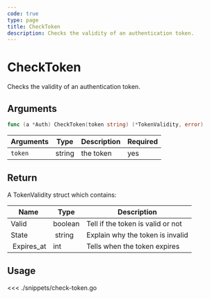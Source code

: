 ```yaml
---
code: true
type: page
title: CheckToken
description: Checks the validity of an authentication token.
---
```


# CheckToken

Checks the validity of an authentication token.

## Arguments

```go
func (a *Auth) CheckToken(token string) (*TokenValidity, error)
```

| Arguments | Type   | Description | Required |
| --------- | ------ | ----------- | -------- |
| `token`   | string | the token   | yes      |

## Return

A TokenValidity struct which contains:

| Name        | Type    | Description                       |
| ----------- | ------- | --------------------------------- |
| Valid       | boolean | Tell if the token is valid or not |
| State       |  string | Explain why the token is invalid  |
|  Expires_at | int     | Tells when the token expires      |

## Usage

<<< ./snippets/check-token.go
